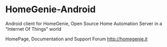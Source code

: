 HomeGenie-Android
=================

Android client for HomeGenie, Open Source Home Automation Server in a "Internet Of Things" world

HomePage, Documentation and Support Forum
http://homegenie.it
